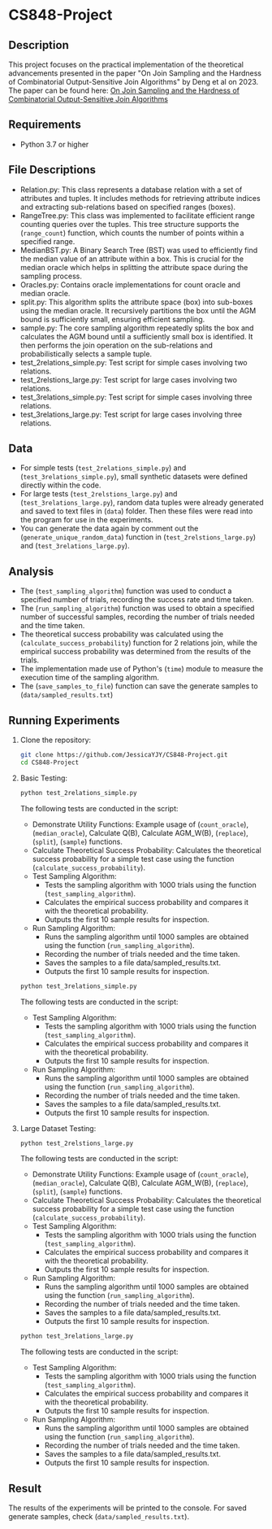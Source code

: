 # CS848-Project

## Description
This project focuses on the practical implementation of the theoretical advancements presented in the paper "On Join Sampling and the Hardness of Combinatorial Output-Sensitive Join Algorithms" by Deng et al on 2023. The paper can be found here: [On Join Sampling and the Hardness of Combinatorial Output-Sensitive Join Algorithms](https://www.cse.cuhk.edu.hk/~taoyf/paper/pods23-jsamp.pdf)

## Requirements
- Python 3.7 or higher

## File Descriptions
- Relation.py: This class represents a database relation with a set of attributes and tuples. It includes methods for retrieving attribute indices and extracting sub-relations based on specified ranges (boxes).
- RangeTree.py: This class was implemented to facilitate efficient range counting queries over the tuples. This tree structure supports the (`range_count`) function, which counts the number of points within a specified range.
- MedianBST.py: A Binary Search Tree (BST) was used to efficiently find the median value of an attribute within a box. This is crucial for the median oracle which helps in splitting the attribute space during the sampling process.
- Oracles.py: Contains oracle implementations for count oracle and median oracle.
- split.py: This algorithm splits the attribute space (box) into sub-boxes using the median oracle. It recursively partitions the box until the AGM bound is sufficiently small, ensuring efficient sampling.
- sample.py: The core sampling algorithm repeatedly splits the box and calculates the AGM bound until a sufficiently small box is identified. It then performs the join operation on the sub-relations and probabilistically selects a sample tuple.
- test_2relations_simple.py: Test script for simple cases involving two relations.
- test_2relstions_large.py: Test script for large cases involving two relations.
- test_3relations_simple.py: Test script for simple cases involving three relations.
- test_3relations_large.py: Test script for large cases involving three relations.

## Data
- For simple tests (`test_2relations_simple.py`) and (`test_3relations_simple.py`), small synthetic datasets were defined directly within the code.
- For large tests (`test_2relstions_large.py`) and (`test_3relations_large.py`), random data tuples were already generated and saved to text files in (`data`) folder. Then these files were read into the program for use in the experiments.
- You can generate the data again by comment out the (`generate_unique_random_data`) function in (`test_2relstions_large.py`) and (`test_3relations_large.py`).

## Analysis
- The (`test_sampling_algorithm`) function was used to conduct a specified number of trials, recording the success rate and time taken.
- The (`run_sampling_algorithm`) function was used to obtain a specified number of successful samples, recording the number of trials needed and the time taken.
- The theoretical success probability was calculated using the (`calculate_success_probability`) function for 2 relations join, while the empirical success probability was determined from the results of the trials.
- The implementation made use of Python's (`time`) module to measure the execution time of the sampling algorithm.
- The (`save_samples_to_file`) function can save the generate samples to (`data/sampled_results.txt`)

## Running Experiments
1. Clone the repository:
   ```sh
   git clone https://github.com/JessicaYJY/CS848-Project.git
   cd CS848-Project
   ```
2. Basic Testing:
   ```python
   python test_2relations_simple.py
   ```
   The following tests are conducted in the script:
   - Demonstrate Utility Functions: Example usage of (`count_oracle`), (`median_oracle`), Calculate Q(B), Calculate AGM_W(B), (`replace`), (`split`), (`sample`) functions.
   - Calculate Theoretical Success Probability: Calculates the theoretical success probability for a simple test case using the function (`calculate_success_probability`).
   - Test Sampling Algorithm:
     - Tests the sampling algorithm with 1000 trials using the function (`test_sampling_algorithm`).
     - Calculates the empirical success probability and compares it with the theoretical probability.
     - Outputs the first 10 sample results for inspection.
   - Run Sampling Algorithm:
     - Runs the sampling algorithm until 1000 samples are obtained using the function (`run_sampling_algorithm`).
     - Recording the number of trials needed and the time taken.
     - Saves the samples to a file data/sampled_results.txt.
     - Outputs the first 10 sample results for inspection.

   ```python
   python test_3relations_simple.py
   ```
   The following tests are conducted in the script:
   - Test Sampling Algorithm:
     - Tests the sampling algorithm with 1000 trials using the function (`test_sampling_algorithm`).
     - Calculates the empirical success probability and compares it with the theoretical probability.
     - Outputs the first 10 sample results for inspection.
   - Run Sampling Algorithm:
     - Runs the sampling algorithm until 1000 samples are obtained using the function (`run_sampling_algorithm`).
     - Recording the number of trials needed and the time taken.
     - Saves the samples to a file data/sampled_results.txt.
     - Outputs the first 10 sample results for inspection.

4. Large Dataset Testing:
   ```python
   python test_2relstions_large.py
   ```
   The following tests are conducted in the script:
   - Demonstrate Utility Functions: Example usage of (`count_oracle`), (`median_oracle`), Calculate Q(B), Calculate AGM_W(B), (`replace`), (`split`), (`sample`) functions.
   - Calculate Theoretical Success Probability: Calculates the theoretical success probability for a simple test case using the function (`calculate_success_probability`).
   - Test Sampling Algorithm:
     - Tests the sampling algorithm with 1000 trials using the function (`test_sampling_algorithm`).
     - Calculates the empirical success probability and compares it with the theoretical probability.
     - Outputs the first 10 sample results for inspection.
   - Run Sampling Algorithm:
     - Runs the sampling algorithm until 1000 samples are obtained using the function (`run_sampling_algorithm`).
     - Recording the number of trials needed and the time taken.
     - Saves the samples to a file data/sampled_results.txt.
     - Outputs the first 10 sample results for inspection.

   ```python
   python test_3relations_large.py
   ```
   The following tests are conducted in the script:
   - Test Sampling Algorithm:
     - Tests the sampling algorithm with 1000 trials using the function (`test_sampling_algorithm`).
     - Calculates the empirical success probability and compares it with the theoretical probability.
     - Outputs the first 10 sample results for inspection.
   - Run Sampling Algorithm:
     - Runs the sampling algorithm until 1000 samples are obtained using the function (`run_sampling_algorithm`).
     - Recording the number of trials needed and the time taken.
     - Saves the samples to a file data/sampled_results.txt.
     - Outputs the first 10 sample results for inspection.

## Result
The results of the experiments will be printed to the console. For saved generate samples, check (`data/sampled_results.txt`).

